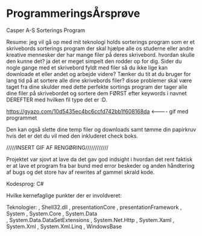 # ProgrammeringsÅrsprøve
Casper A-S Sorterings Program

Resume:
jeg vil gå op med mit teknologi holds sorterings program som er et skrivebords sorterings program der skal hjælpe alle os studerne eller andre kreative mennesker der har mange filer på deres skrivebord.
hvordan skulle den kunne det? ja det er meget simpelt den rodder op for dig.
Sider du nogle gange med et skrivebord fyldt med filer så du ikke lige kan downloade et eller andet og arbejde videre?
Tænker du tit at du bruger for lang tid på at sortere alle dine skrivebords filer?
disse problemer skal være taget fra dine skulder med dette perfekte sortings program der tager alle dine filer på skrivebordet og sortere dem FØRST efter keywords i navnet DEREFTER med hvilken fil type det er :D.

https://gyazo.com/10d5435ec4bc6ccfd742bb1f608168da <---- gif med programmet

Den kan også slette dine temp filer og downloads samt tømme din papirkruv hvis det er det du vil med den inkluderet check boks.

/////INSERT GIF AF RENGØRING////////////

Projektet var sjovt at lave da det gav god indsight i hvordan det rent faktisk er at lave et program fra bar bund med error beskeder og anden håndtering af bugs og det store hav af rewrites af gammel skrald kode.

Kodesprog:
C#

Hvilke kernefaglige punkter der er involdveret:



Teknologier: 
 , Shell32.dll
 , presentationCore
 , presentationFramework
 , System
 , System.Core
 , System.Data    
 , System.Data.DataSetExtensions
 , System.Net.Http
 , System.Xaml
 , System.Xml
 , System.Xml.Linq
 , WindowsBase

